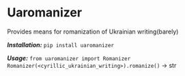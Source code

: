 # Uaromanizer
Provides means for romanization of Ukrainian writing(barely)

***Installation:***
`pip install uaromanizer`

***Usage:***
`from uaromanizer import Romanizer`
`Romanizer(<cyrillic_ukrainian_writing>).romanize()` -> str
